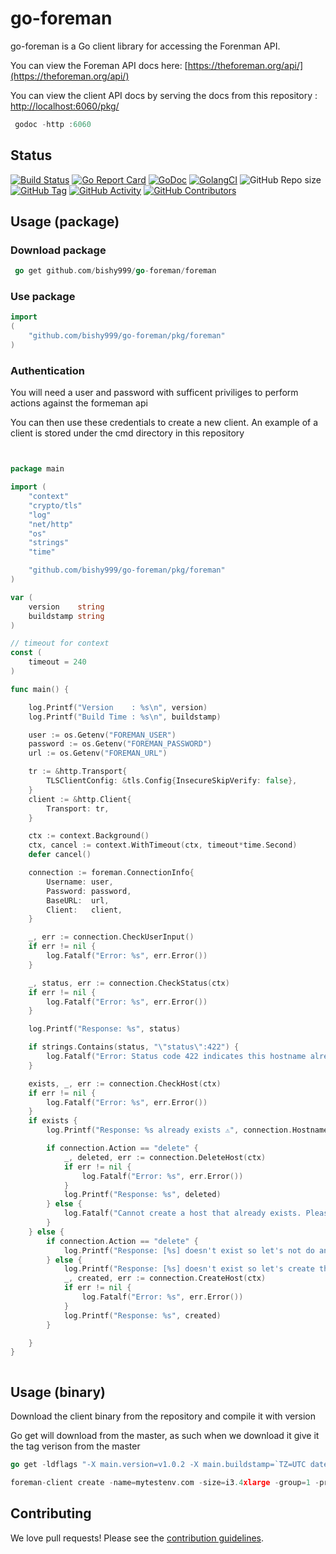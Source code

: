 
# go-foreman

go-foreman is a Go client library for accessing the Forenman API.

You can view the Foreman API docs here: [https://theforeman.org/api/](https://theforeman.org/api/)

You can view the client API docs by serving the docs from this repository : [http://localhost:6060/pkg/](http://localhost:6060/pkg/)
```go
 godoc -http :6060
```

## Status
[![Build Status](https://travis-ci.com/bishy999/go-foreman.svg?branch=master)](https://travis-ci.com/bishy999/go-foreman)
[![Go Report Card](https://goreportcard.com/badge/github.com/bishy999/go-foreman)](https://goreportcard.com/report/github.com/bishy999/go-foreman)
[![GoDoc](https://godoc.org/github.com/bishy999/go-foreman/pkg/foreman?status.svg)](https://godoc.org/github.com/bishy999/go-foremanpkg/foreman)
[![GolangCI](https://golangci.com/badges/github.com/bishy999/go-foreman.svg)](https://golangci.com)
![GitHub Repo size](https://img.shields.io/github/repo-size/bishy999/go-foreman)
[![GitHub Tag](https://img.shields.io/github/tag/bishy999/go-foreman.svg)](https://github.com/bishy999/go-foreman/releases/latest)
[![GitHub Activity](https://img.shields.io/github/commit-activity/m/bishy999/go-foreman)](https://github.com/bishy999/go-foreman)
[![GitHub Contributors](https://img.shields.io/github/contributors/bishy999/go-foreman)](https://github.com/bishy999/go-foreman)


## Usage (package)

### Download package
```go
 go get github.com/bishy999/go-foreman/foreman
 ```

### Use package
```go
import 
(
	"github.com/bishy999/go-foreman/pkg/foreman"
)
```

### Authentication
You will need a user and password with sufficent priviliges to perform actions against the formeman api

You can then use these credentials to create a new client. An example of a client is stored under the cmd directory in this repository

```go


package main

import (
	"context"
	"crypto/tls"
	"log"
	"net/http"
	"os"
	"strings"
	"time"

	"github.com/bishy999/go-foreman/pkg/foreman"
)

var (
	version    string
	buildstamp string
)

// timeout for context
const (
	timeout = 240
)

func main() {

	log.Printf("Version    : %s\n", version)
	log.Printf("Build Time : %s\n", buildstamp)

	user := os.Getenv("FOREMAN_USER")
	password := os.Getenv("FOREMAN_PASSWORD")
	url := os.Getenv("FOREMAN_URL")

	tr := &http.Transport{
		TLSClientConfig: &tls.Config{InsecureSkipVerify: false},
	}
	client := &http.Client{
		Transport: tr,
	}

	ctx := context.Background()
	ctx, cancel := context.WithTimeout(ctx, timeout*time.Second)
	defer cancel()

	connection := foreman.ConnectionInfo{
		Username: user,
		Password: password,
		BaseURL:  url,
		Client:   client,
	}

	_, err := connection.CheckUserInput()
	if err != nil {
		log.Fatalf("Error: %s", err.Error())
	}

	_, status, err := connection.CheckStatus(ctx)
	if err != nil {
		log.Fatalf("Error: %s", err.Error())
	}

	log.Printf("Response: %s", status)

	if strings.Contains(status, "\"status\":422") {
		log.Fatalf("Error: Status code 422 indicates this hostname already exists in a terminated state. Try again with a different hostname")
	}

	exists, _, err := connection.CheckHost(ctx)
	if err != nil {
		log.Fatalf("Error: %s", err.Error())
	}
	if exists {
		log.Printf("Response: %s already exists ⚠️", connection.Hostname)

		if connection.Action == "delete" {
			_, deleted, err := connection.DeleteHost(ctx)
			if err != nil {
				log.Fatalf("Error: %s", err.Error())
			}
			log.Printf("Response: %s", deleted)
		} else {
			log.Fatalf("Cannot create a host that already exists. Please try a different host name.")
		}
	} else {
		if connection.Action == "delete" {
			log.Printf("Response: [%s] doesn't exist so let's not do any delete action", connection.Hostname)
		} else {
			log.Printf("Response: [%s] doesn't exist so let's create the host via foreman", connection.Hostname)
			_, created, err := connection.CreateHost(ctx)
			if err != nil {
				log.Fatalf("Error: %s", err.Error())
			}
			log.Printf("Response: %s", created)
		}

	}
}



```

## Usage (binary)

Download the client binary from the repository and compile it with version 

Go get will download from the master, as such when we download it give it the tag verison from the master

```go
go get -ldflags "-X main.version=v1.0.2 -X main.buildstamp=`TZ=UTC date -u '+%Y-%m-%dT%H:%M:%SZ'`)" github.com/bishy999/go-foreman/foreman/cmd/foreman-client

foreman-client create -name=mytestenv.com -size=i3.4xlarge -group=1 -profile=2

```


## Contributing

We love pull requests! Please see the [contribution guidelines](CONTRIBUTING.md).